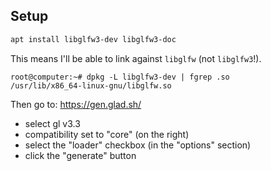 ## Setup

```sh
apt install libglfw3-dev libglfw3-doc
```

This means I'll be able to link against `libglfw` (not `libglfw3`!).

```
root@computer:~# dpkg -L libglfw3-dev | fgrep .so
/usr/lib/x86_64-linux-gnu/libglfw.so
```

Then go to: https://gen.glad.sh/

- select gl v3.3
- compatibility set to "core" (on the right)
- select the "loader" checkbox (in the "options" section)
- click the "generate" button